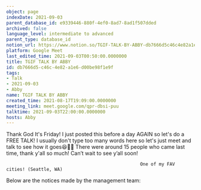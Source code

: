 ```yaml
---
object: page
indexDate: 2021-09-03
parent_database_id: e9339446-880f-4ef0-8ad7-8ad1f507dded
archived: false
language_level: intermediate to advanced
parent_type: database_id
notion_url: https://www.notion.so/TGIF-TALK-BY-ABBY-db7666d5c46c4e82a1e6d00be98f1e9f
platform: Google Meet
last_edited_time: 2021-09-03T00:50:00.0000000
title: TGIF TALK BY ABBY
id: db7666d5-c46c-4e82-a1e6-d00be98f1e9f
tags:
- Talk
- 2021-09-03
- Abby
name: TGIF TALK BY ABBY
created_time: 2021-08-17T19:09:00.0000000
meeting_link: meet.google.com/qpr-dbsi-puu
talktime: 2021-09-03T22:00:00.0000000
hosts: Abby
---
```


Thank God It's Friday! I just posted this before a day AGAIN so let's do a FREE TALK!
I usually don't type too many words here so let's just meet and talk to see how it goes😆👍🏻
There were around 15 people who came last time, thank y'all so much!
Can’t wait to see y’all soon!




                                                      One of my FAV cities! (Seattle, WA)







Below are the notices made by the management team: 


